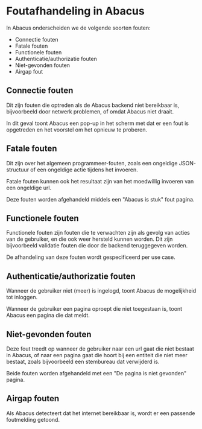 # Foutafhandeling in Abacus

In Abacus onderscheiden we de volgende soorten fouten:

- Connectie fouten
- Fatale fouten
- Functionele fouten
- Authenticatie/authorizatie fouten
- Niet-gevonden fouten
- Airgap fout

## Connectie fouten
Dit zijn fouten die optreden als de Abacus backend niet bereikbaar is, bijvoorbeeld door netwerk problemen, of omdat Abacus niet draait.

In dit geval toont Abacus een pop-up in het scherm met dat er een fout is opgetreden en het voorstel om het opnieuw te proberen.

## Fatale fouten
Dit zijn over het algemeen programmeer-fouten, zoals een ongeldige JSON-structuur of een ongeldige actie tijdens het invoeren. 

Fatale fouten kunnen ook het resultaat zijn van het moedwillig invoeren van een ongeldige url.

Deze fouten worden afgehandeld middels een "Abacus is stuk" fout pagina.

## Functionele fouten
Functionele fouten zijn fouten die te verwachten zijn als gevolg van acties van de gebruiker, en die ook weer hersteld kunnen worden. Dit zijn bijvoorbeeld validatie fouten die door de backend teruggegeven worden.

De afhandeling van deze fouten wordt gespecificeerd per use case.

## Authenticatie/authorizatie fouten
Wanneer de gebruiker niet (meer) is ingelogd, toont Abacus de mogelijkheid tot inloggen.

Wanneer de gebruiker een pagina oproept die niet toegestaan is, toont Abacus een pagina die dat meldt.

## Niet-gevonden fouten

Deze fout treedt op wanneer de gebruiker naar een url gaat die niet bestaat in Abacus, of naar een pagina gaat die hoort bij een entiteit die niet meer bestaat, zoals bijvoorbeeld een stembureau dat verwijderd is.

Beide fouten worden afgehandeld met een "De pagina is niet gevonden" pagina.

## Airgap fouten
Als Abacus detecteert dat het internet bereikbaar is, wordt er een passende foutmelding getoond.

